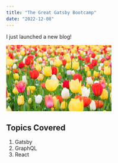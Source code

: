 ```yaml
---
title: "The Great Gatsby Bootcamp"
date: "2022-12-08"
---
```


I just launched a new blog!

![Tulips](./tulips.jpeg)

## Topics Covered

1. Gatsby
2. GraphQL
3. React
